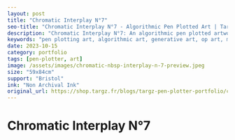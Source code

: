 ```yaml
---
layout: post
title: "Chromatic Interplay N°7"
seo-title: "Chromatic Interplay N°7 - Algorithmic Pen Plotted Art | Targz"
description: "Chromatic Interplay N°7: An algorithmic pen plotted artwork featuring geometric patterns. 59x84cm non archival ink on Bristol paper."
keywords: "pen plotting art, algorithmic art, generative art, op art, mathematical art, geometric patterns, bristol paper, precision plotting"
date: 2023-10-15
category: portfolio
tags: [pen-plotter, art]
image: /assets/images/chromatic-nbsp-interplay-n-7-preview.jpeg
size: "59x84cm"
support: "Bristol"
ink: "Non Archival Ink"
original_url: https://shop.targz.fr/blogs/targz-pen-plotter-portfolio/chromatic-nbsp-interplay-n-7
---
```


# Chromatic Interplay N°7

